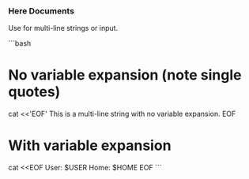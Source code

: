 ### Here Documents
Use for multi-line strings or input.

\`\`\`bash
# No variable expansion (note single quotes)
cat <<'EOF'
This is a multi-line
string with no variable
expansion.
EOF

# With variable expansion
cat <<EOF
User: $USER
Home: $HOME
EOF
\`\`\`
